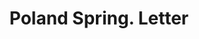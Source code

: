 ---
doi: 10.7916/D8J11F8P
date_other: '1890'
date_other_textual: 1890-1899
form: correspondence
genre:
- Letters (correspondence)
name:
- Poland Spring
object_in_context_url: https://biggert.cul.columbia.edu/items/view/ave_biggert_00598
subject_hierarchical_geographic:
- South Poland, Maine, United States
subject_name:
- Poland Spring
title: Poland Spring. Letter
sort_title: Poland Spring. Letter
call_number: ave_biggert_00598
coordinates:
- 44.06055555555555,-70.39361111111111
pid: ave_biggert_00598
identifiers: ave_biggert_00598
permalink: /biggert/ave_biggert_00598/
layout: iiif-image-page
---